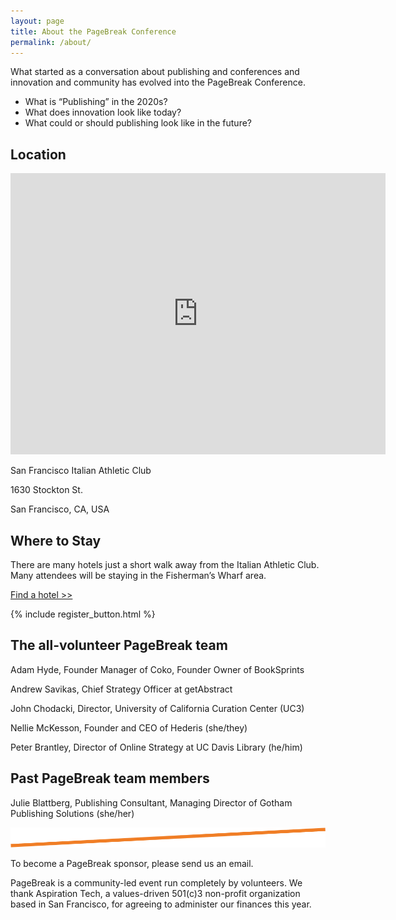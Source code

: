 ```yaml
---
layout: page
title: About the PageBreak Conference
permalink: /about/
---
```


What started as a conversation about publishing and conferences and innovation and community has evolved into the PageBreak Conference.

<ul class="highlight">
<li>What is “Publishing” in the 2020s?</li>
<li>What does innovation look like today?</li>
<li>What could or should publishing look like in the future?</li>
</ul>

<h2 class="subhead">Location</h2>

<iframe src="https://www.google.com/maps/embed?pb=!1m14!1m8!1m3!1d12610.147390703356!2d-122.409108!3d37.8008926!3m2!1i1024!2i768!4f13.1!3m3!1m2!1s0x808580f10ff9d37f%3A0x7d074aadd9a9d742!2sSF%20Italian%20Athletic%20Club!5e0!3m2!1sen!2sus!4v1683051673306!5m2!1sen!2sus" width="600" height="450" style="border:0;" allowfullscreen="" loading="lazy" referrerpolicy="no-referrer-when-downgrade"></iframe>

San Francisco Italian Athletic Club

1630 Stockton St.

San Francisco, CA, USA

<h2 class="subhead">Where to Stay</h2>

There are many hotels just a short walk away from the Italian Athletic Club. Many attendees will be staying in the Fisherman’s Wharf area.

[Find a hotel >>](https://www.google.com/maps/search/hotel/@37.8008925,-122.4178788,15z/data=!4m8!2m7!3m6!1shotel!2sSF+Italian+Athletic+Club,+1630+Stockton+St,+San+Francisco,+CA+94133!3s0x808580f10ff9d37f:0x7d074aadd9a9d742!4m2!1d-122.4091523!2d37.8008448?authuser=1)

<p class="button left">{% include register_button.html %}</p>

<h2 class="subhead">The all-volunteer PageBreak team</h2>

Adam Hyde, Founder Manager of Coko, Founder Owner of BookSprints

Andrew Savikas, Chief Strategy Officer at getAbstract

John Chodacki, Director, University of California Curation Center (UC3)

Nellie McKesson, Founder and CEO of Hederis (she/they)

Peter Brantley, Director of Online Strategy at UC Davis Library (he/him)

<h2 class="subhead">Past PageBreak team members</h2>

Julie Blattberg, Publishing Consultant, Managing Director of Gotham Publishing Solutions (she/her)

<div class="spacer">
	<img src="/assets/orange-line.png"/>
</div>

To become a PageBreak sponsor, please send us an email.

PageBreak is a community-led event run completely by volunteers. We thank Aspiration Tech, a values-driven 501(c)3 non-profit organization based in San Francisco, for agreeing to administer our finances this year.